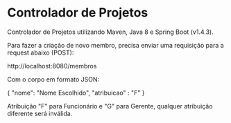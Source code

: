 # Controlador de Projetos

Controlador de Projetos utilizando Maven, Java 8 e Spring Boot (v1.4.3).

Para fazer a criação de novo membro, precisa enviar uma requisição para a request abaixo (POST):

http://localhost:8080/membros

Com o corpo em formato JSON:

{
    "nome": "Nome Escolhido",
    "atribuicao" : "F"
}

Atribuição "F" para Funcionário e "G" para Gerente, qualquer atribuição diferente será inválida.